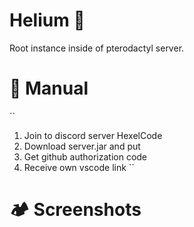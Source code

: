 # Helium 🫧

Root instance inside of pterodactyl server.

# 📑 Manual

``
1. Join to discord server HexelCode
2. Download server.jar and put
3. Get github authorization code
4. Receive own vscode link
``

# 🏕 Screenshots